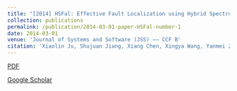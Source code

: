 ```yaml
---
title: "[2014] HSFal: Effective Fault Localization using Hybrid Spectrum of Full Slices and Execution Slices"
collection: publications
permalink: /publication/2014-03-01-paper-HSFal-number-1
date: 2014-03-01
venue: 'Journal of Systems and Software (JSS) —— CCF B'
citation: 'Xiaolin Ju, Shujuan Jiang, Xiang Chen, Xingya Wang, Yanmei Zhang, and Heling Cao. "HSFal: Effective fault localization using hybrid spectrum of full slices and execution slices". Journal of Systems and Software, 2014, 90: 3--17.'
---
```


[PDF](http://ntu-juking.github.io/files/JSS2013.pdf)

[Google Scholar](https://scholar.google.com/scholar?hl=en&as_sdt=0%2C5&q=HSFal%3A+Effective+Fault+Localization+using+Hybrid+Spectrum+of+Full+Slices+and+Execution+Slices&btnG=#)

